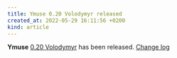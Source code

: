 ```yaml
---
title: Ymuse 0.20 Volodymyr released
created_at: 2022-05-29 16:11:56 +0200
kind: article
---
```


**Ymuse** [0.20 Volodymyr](https://yktoo.com/en/blog/post/2022/05/29-0.20-volodymyr/) has been released.
[Change log](https://github.com/yktoo/ymuse/releases/tag/v0.20)

